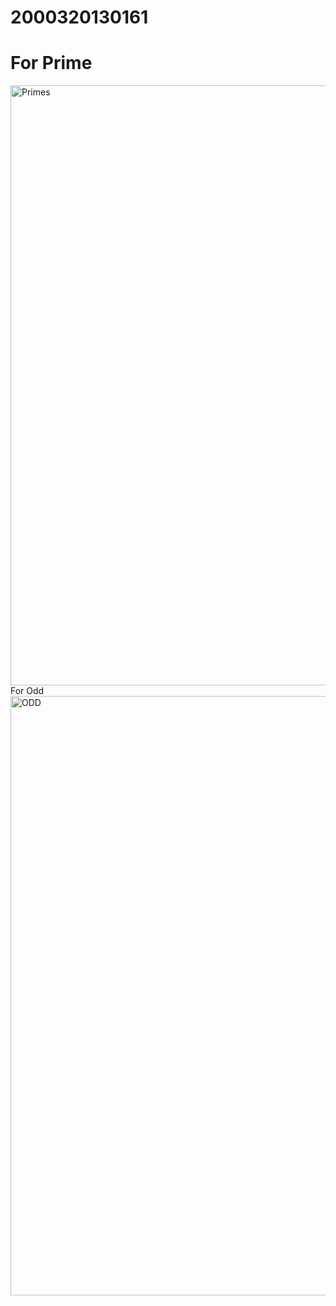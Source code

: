 # 2000320130161  
# For Prime
<img width="960" alt="Primes" src="https://github.com/Shubh10am/2000320130161/assets/89800791/35bbf442-9e2f-4a8c-b348-985f1209af2c">
For Odd
<img width="959" alt="ODD" src="https://github.com/Shubh10am/2000320130161/assets/89800791/bdee211c-bca5-4f18-872c-8b1fa3d3f3af">
